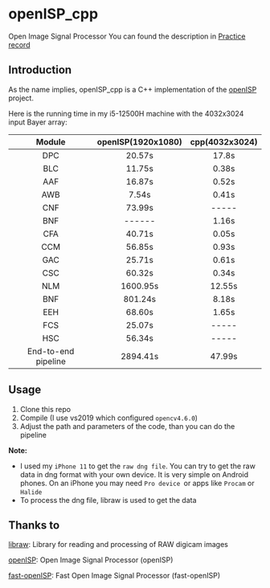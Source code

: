 # openISP_cpp
Open Image Signal Processor
You can found the description in [Practice record](https://jay1060950003.github.io/2023/04/07/isp_pipeline%E7%BB%83%E4%B9%A0%E5%AE%9E%E5%BD%95/)

## Introduction

As the name implies, openISP_cpp is a C++ implementation of the [openISP](https://github.com/cruxopen/openISP) project.

Here is the running time in my i5-12500H machine with the 4032x3024 input Bayer array:

|Module             |openISP(1920x1080) |cpp(4032x3024)|
|:-----------------:|:------:|:----------:|
|DPC                |20.57s  |17.8s       |
|BLC                |11.75s  |0.38s       |
|AAF                |16.87s  |0.52s       |
|AWB                |7.54s   |0.41s       |
|CNF                |73.99s  |-----       |
|BNF                |------  |1.16s       |
|CFA                |40.71s  |0.05s       |
|CCM                |56.85s  |0.93s       |
|GAC                |25.71s  |0.61s       |
|CSC                |60.32s  |0.34s       |
|NLM                |1600.95s|12.55s      |
|BNF                |801.24s |8.18s       |
|EEH                |68.60s  |1.65s       |
|FCS                |25.07s  |-----       |
|HSC                |56.34s  |-----       |
|End-to-end pipeline|2894.41s|47.99s       |

## Usage

1. Clone this repo
2. Compile (I use vs2019 which configured `opencv4.6.0`)
3. Adjust the path and parameters of the code, than you can do the pipeline

**Note:**
- I used my `iPhone 11` to get the `raw dng file`. You can try to get the raw data in dng format with your own device. It is very simple on Android phones. On an iPhone you may need `Pro device `or apps like `Procam` or `Halide`
- To process the dng file, libraw is used to get the data

## Thanks to

[libraw](https://github.com/LibRaw/LibRaw): Library for reading and processing of RAW digicam images

[openISP](https://github.com/cruxopen/openISP): Open Image Signal Processor (openISP)

[fast-openISP](https://github.com/QiuJueqin/fast-openISP): Fast Open Image Signal Processor (fast-openISP)